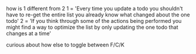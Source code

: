 how is 1 different from 2
1 = 'Every time you update a todo you shouldn't have to re-get the entire list you already know what changed about the one todo'
2 = 'If you think through some of the actions being performed you might find a way to optimize the list by only updating the one todo that changes at a time'

curious about how else to toggle between F/C/K


